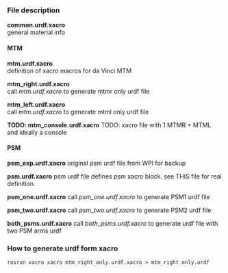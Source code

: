 ### File description

**common.urdf.xacro**  
general material info


#### MTM 
**mtm.urdf.xacro**  
definition of xacro macros for da Vinci MTM

**mtm_right.urdf.xacro**  
call *mtm.urdf.xacro* to generate mtmr only urdf file

**mtm_left.urdf.xacro**  
call *mtm.urdf.xacro* to generate mtml only urdf file

**TODO: mtm_console.urdf.xacro**
TODO: xacro file with 1 MTMR + MTML and ideally a console 

#### PSM
**psm_exp.urdf.xacro**
original psm urdf file from WPI for backup 

**psm.urdf.xacro**
psm urdf file defines psm xacro block. see THIS file for real definition. 

**psm_one.urdf.xacro**
call *psm_one.urdf.xacro* to generate PSM1 urdf file

**psm_two.urdf.xacro**
call *psm_two.urdf.xacro* to generate PSM2 urdf file

**both_psms.urdf.xacro**
call *both_psms.urdf.xacro* to generate urdf file with two PSM arms urdf


### How to generate urdf form xacro
```
rosrun xacro xacro mtm_right_only.urdf.xacro > mtm_right_only.urdf
```
